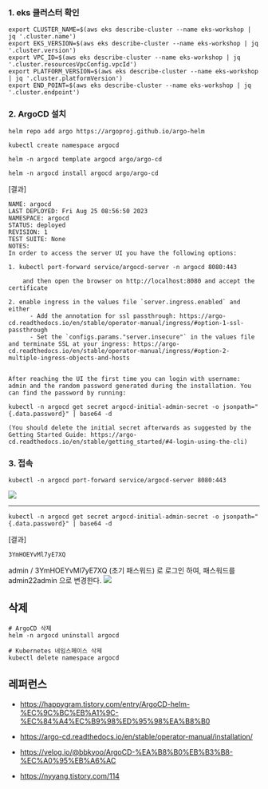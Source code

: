 
### 1. eks 클러스터 확인 ###
```
export CLUSTER_NAME=$(aws eks describe-cluster --name eks-workshop | jq '.cluster.name')
export EKS_VERSION=$(aws eks describe-cluster --name eks-workshop | jq '.cluster.version')
export VPC_ID=$(aws eks describe-cluster --name eks-workshop | jq '.cluster.resourcesVpcConfig.vpcId')
export PLATFORM_VERSION=$(aws eks describe-cluster --name eks-workshop | jq '.cluster.platformVersion')
export END_POINT=$(aws eks describe-cluster --name eks-workshop | jq '.cluster.endpoint')
```



### 2. ArgoCD 설치 ###
```
helm repo add argo https://argoproj.github.io/argo-helm

kubectl create namespace argocd

helm -n argocd template argocd argo/argo-cd

helm -n argocd install argocd argo/argo-cd
```

[결과]
```
NAME: argocd
LAST DEPLOYED: Fri Aug 25 08:56:50 2023
NAMESPACE: argocd
STATUS: deployed
REVISION: 1
TEST SUITE: None
NOTES:
In order to access the server UI you have the following options:

1. kubectl port-forward service/argocd-server -n argocd 8080:443

    and then open the browser on http://localhost:8080 and accept the certificate

2. enable ingress in the values file `server.ingress.enabled` and either
      - Add the annotation for ssl passthrough: https://argo-cd.readthedocs.io/en/stable/operator-manual/ingress/#option-1-ssl-passthrough
      - Set the `configs.params."server.insecure"` in the values file and terminate SSL at your ingress: https://argo-cd.readthedocs.io/en/stable/operator-manual/ingress/#option-2-multiple-ingress-objects-and-hosts


After reaching the UI the first time you can login with username: admin and the random password generated during the installation. You can find the password by running:

kubectl -n argocd get secret argocd-initial-admin-secret -o jsonpath="{.data.password}" | base64 -d

(You should delete the initial secret afterwards as suggested by the Getting Started Guide: https://argo-cd.readthedocs.io/en/stable/getting_started/#4-login-using-the-cli)
```


### 3. 접속 ###
```
kubectl -n argocd port-forward service/argocd-server 8080:443

```



![](https://github.com/gnosia93/eks-on-aws/blob/main/images/argo-cd-login.png)




-----
```
kubectl -n argocd get secret argocd-initial-admin-secret -o jsonpath="{.data.password}" | base64 -d
```
[결과]
```
3YmHOEYvMl7yE7XQ
```

admin / 3YmHOEYvMl7yE7XQ (초기 패스워드) 로 로그인 하여, 패스워드를 admin22admin 으로 변경한다.
![](https://github.com/gnosia93/eks-on-aws/blob/main/images/argo-cd-password.png)


## 삭제 ##
```
# ArgoCD 삭제
helm -n argocd uninstall argocd

# Kubernetes 네임스페이스 삭제
kubectl delete namespace argocd
```


## 레퍼런스 ##

* https://happygram.tistory.com/entry/ArgoCD-helm-%EC%9C%BC%EB%A1%9C-%EC%84%A4%EC%B9%98%ED%95%98%EA%B8%B0

* https://argo-cd.readthedocs.io/en/stable/operator-manual/installation/ 

* https://velog.io/@bbkyoo/ArgoCD-%EA%B8%B0%EB%B3%B8-%EC%A0%95%EB%A6%AC

* https://nyyang.tistory.com/114
  
